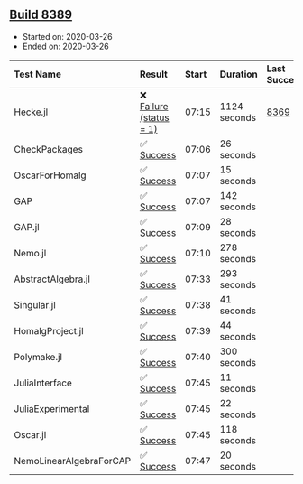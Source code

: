 ## [Build 8389](https://oscarci.mathematik.uni-kl.de/job/oscar/8389/)

* Started on: 2020-03-26
* Ended on: 2020-03-26

| Test Name    | Result | Start | Duration | Last Success | First Failure |
|:-------------|:-------|:------|:---------|:-------------|:--------------|
| Hecke.jl | ❌ [Failure (status = 1)](https://oscarci.mathematik.uni-kl.de/job/oscar/8389/artifact/logs/build-8389/Hecke.jl.log) | 07:15 | 1124 seconds | [8369](https://oscarci.mathematik.uni-kl.de/job/oscar/8369/) | [8370](https://oscarci.mathematik.uni-kl.de/job/oscar/8370/) |
| CheckPackages | ✅ [Success](https://oscarci.mathematik.uni-kl.de/job/oscar/8389/artifact/logs/build-8389/CheckPackages.log) | 07:06 | 26 seconds |  |  |
| OscarForHomalg | ✅ [Success](https://oscarci.mathematik.uni-kl.de/job/oscar/8389/artifact/logs/build-8389/OscarForHomalg.log) | 07:07 | 15 seconds |  |  |
| GAP | ✅ [Success](https://oscarci.mathematik.uni-kl.de/job/oscar/8389/artifact/logs/build-8389/GAP.log) | 07:07 | 142 seconds |  |  |
| GAP.jl | ✅ [Success](https://oscarci.mathematik.uni-kl.de/job/oscar/8389/artifact/logs/build-8389/GAP.jl.log) | 07:09 | 28 seconds |  |  |
| Nemo.jl | ✅ [Success](https://oscarci.mathematik.uni-kl.de/job/oscar/8389/artifact/logs/build-8389/Nemo.jl.log) | 07:10 | 278 seconds |  |  |
| AbstractAlgebra.jl | ✅ [Success](https://oscarci.mathematik.uni-kl.de/job/oscar/8389/artifact/logs/build-8389/AbstractAlgebra.jl.log) | 07:33 | 293 seconds |  |  |
| Singular.jl | ✅ [Success](https://oscarci.mathematik.uni-kl.de/job/oscar/8389/artifact/logs/build-8389/Singular.jl.log) | 07:38 | 41 seconds |  |  |
| HomalgProject.jl | ✅ [Success](https://oscarci.mathematik.uni-kl.de/job/oscar/8389/artifact/logs/build-8389/HomalgProject.jl.log) | 07:39 | 44 seconds |  |  |
| Polymake.jl | ✅ [Success](https://oscarci.mathematik.uni-kl.de/job/oscar/8389/artifact/logs/build-8389/Polymake.jl.log) | 07:40 | 300 seconds |  |  |
| JuliaInterface | ✅ [Success](https://oscarci.mathematik.uni-kl.de/job/oscar/8389/artifact/logs/build-8389/JuliaInterface.log) | 07:45 | 11 seconds |  |  |
| JuliaExperimental | ✅ [Success](https://oscarci.mathematik.uni-kl.de/job/oscar/8389/artifact/logs/build-8389/JuliaExperimental.log) | 07:45 | 22 seconds |  |  |
| Oscar.jl | ✅ [Success](https://oscarci.mathematik.uni-kl.de/job/oscar/8389/artifact/logs/build-8389/Oscar.jl.log) | 07:45 | 118 seconds |  |  |
| NemoLinearAlgebraForCAP | ✅ [Success](https://oscarci.mathematik.uni-kl.de/job/oscar/8389/artifact/logs/build-8389/NemoLinearAlgebraForCAP.log) | 07:47 | 20 seconds |  |  |

